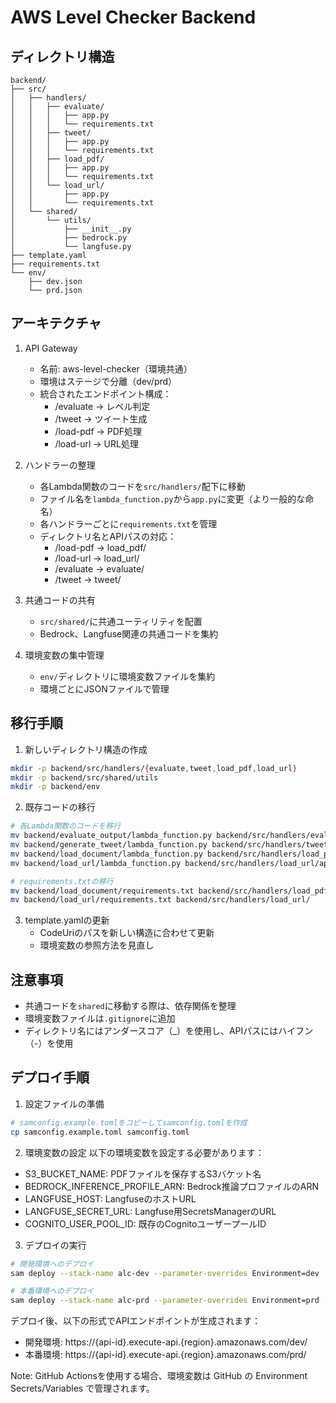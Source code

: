 # AWS Level Checker Backend

## ディレクトリ構造

```
backend/
├── src/
│   ├── handlers/
│   │   ├── evaluate/
│   │   │   ├── app.py
│   │   │   └── requirements.txt
│   │   ├── tweet/
│   │   │   ├── app.py
│   │   │   └── requirements.txt
│   │   ├── load_pdf/
│   │   │   ├── app.py
│   │   │   └── requirements.txt
│   │   └── load_url/
│   │       ├── app.py
│   │       └── requirements.txt
│   └── shared/
│       └── utils/
│           ├── __init__.py
│           ├── bedrock.py
│           └── langfuse.py
├── template.yaml
├── requirements.txt
└── env/
    ├── dev.json
    └── prd.json
```

## アーキテクチャ

1. API Gateway
   - 名前: aws-level-checker（環境共通）
   - 環境はステージで分離（dev/prd）
   - 統合されたエンドポイント構成：
     - /evaluate → レベル判定
     - /tweet → ツイート生成
     - /load-pdf → PDF処理
     - /load-url → URL処理

2. ハンドラーの整理
   - 各Lambda関数のコードを`src/handlers/`配下に移動
   - ファイル名を`lambda_function.py`から`app.py`に変更（より一般的な命名）
   - 各ハンドラーごとに`requirements.txt`を管理
   - ディレクトリ名とAPIパスの対応：
     - /load-pdf → load_pdf/
     - /load-url → load_url/
     - /evaluate → evaluate/
     - /tweet → tweet/

2. 共通コードの共有
   - `src/shared/`に共通ユーティリティを配置
   - Bedrock、Langfuse関連の共通コードを集約

3. 環境変数の集中管理
   - `env/`ディレクトリに環境変数ファイルを集約
   - 環境ごとにJSONファイルで管理

## 移行手順

1. 新しいディレクトリ構造の作成
```zsh
mkdir -p backend/src/handlers/{evaluate,tweet,load_pdf,load_url}
mkdir -p backend/src/shared/utils
mkdir -p backend/env
```

2. 既存コードの移行
```zsh
# 各Lambda関数のコードを移行
mv backend/evaluate_output/lambda_function.py backend/src/handlers/evaluate/app.py
mv backend/generate_tweet/lambda_function.py backend/src/handlers/tweet/app.py
mv backend/load_document/lambda_function.py backend/src/handlers/load_pdf/app.py
mv backend/load_url/lambda_function.py backend/src/handlers/load_url/app.py

# requirements.txtの移行
mv backend/load_document/requirements.txt backend/src/handlers/load_pdf/
mv backend/load_url/requirements.txt backend/src/handlers/load_url/
```

3. template.yamlの更新
   - CodeUriのパスを新しい構造に合わせて更新
   - 環境変数の参照方法を見直し

## 注意事項

- 共通コードを`shared`に移動する際は、依存関係を整理
- 環境変数ファイルは`.gitignore`に追加
- ディレクトリ名にはアンダースコア（_）を使用し、APIパスにはハイフン（-）を使用

## デプロイ手順

1. 設定ファイルの準備
```zsh
# samconfig.example.tomlをコピーしてsamconfig.tomlを作成
cp samconfig.example.toml samconfig.toml
```

2. 環境変数の設定
以下の環境変数を設定する必要があります：
- S3_BUCKET_NAME: PDFファイルを保存するS3バケット名
- BEDROCK_INFERENCE_PROFILE_ARN: Bedrock推論プロファイルのARN
- LANGFUSE_HOST: LangfuseのホストURL
- LANGFUSE_SECRET_URL: Langfuse用SecretsManagerのURL
- COGNITO_USER_POOL_ID: 既存のCognitoユーザープールID

3. デプロイの実行
```zsh
# 開発環境へのデプロイ
sam deploy --stack-name alc-dev --parameter-overrides Environment=dev

# 本番環境へのデプロイ
sam deploy --stack-name alc-prd --parameter-overrides Environment=prd
```

デプロイ後、以下の形式でAPIエンドポイントが生成されます：
- 開発環境: https://{api-id}.execute-api.{region}.amazonaws.com/dev/
- 本番環境: https://{api-id}.execute-api.{region}.amazonaws.com/prd/

Note: GitHub Actionsを使用する場合、環境変数は GitHub の Environment Secrets/Variables で管理されます。
